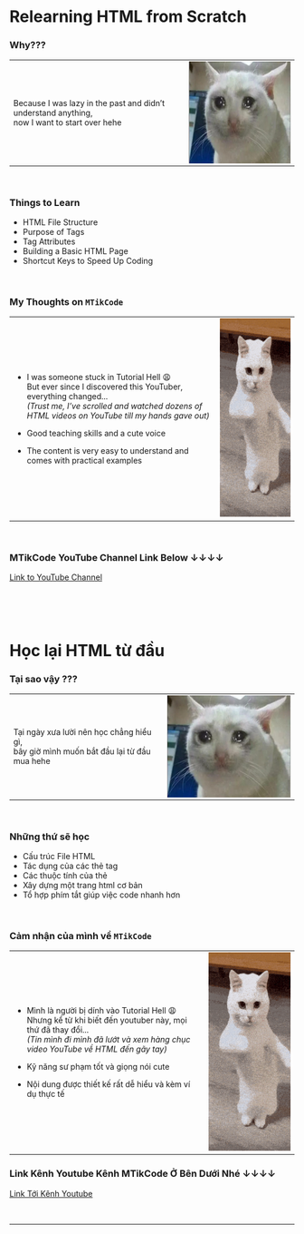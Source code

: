 # Relearning HTML from Scratch
### Why???

<table>
    <tr>
        <td>Because I was lazy in the past and didn’t understand anything, <br>now I want to start over hehe</td>
        <td>
            <img src="assets\cry_cat.webp" alt="crying cat huhu" width="280" height="180" style="display:block; margin:auto;">
        </td>
    </tr>
</table>
<br>


### Things to Learn
- HTML File Structure
- Purpose of Tags
- Tag Attributes
- Building a Basic HTML Page
- Shortcut Keys to Speed Up Coding  
<br>


### My Thoughts on `MTikCode`

<table>
<tr>
  <td>

- I was someone stuck in Tutorial Hell 😩  
  But ever since I discovered this YouTuber, everything changed...  
  *(Trust me, I’ve scrolled and watched dozens of HTML videos on YouTube till my hands gave out)*

- Good teaching skills and a cute voice  
- The content is very easy to understand and comes with practical examples

  </td>
  <td>
    <img src="./assets/dancing-cat.gif" alt="dancing cat hehee" width="280" height="350">
  </td>
</tr>
</table>
<br>

### MTikCode YouTube Channel Link Below ↓↓↓↓
[Link to YouTube Channel](https://www.youtube.com/@MTikCode)

<br>
<br>
<br>


# Học lại HTML từ đầu
### Tại sao vậy ???
<table>
    <tr>
        <td>Tại ngày xưa lười nên học chẳng hiểu gì, <br>bây giờ mình muốn bắt đầu lại từ đầu mua hehe</td>
        <td>
            <img src="assets\cry_cat.webp" alt="meo khoc huhu" width="280" height="180" style="display:block; margin:auto;">
        </td>
    </tr>

</table>

<br>


### Những thứ sẽ học
- Cấu trúc File HTML
- Tác dụng của các thẻ tag
- Các thuộc tính của thẻ
- Xây dựng một trang html cơ bản 
- Tổ hợp phím tắt giúp việc code nhanh hơn
<br>


### Cảm nhận của mình về `MTikCode`

<table>
<tr>
  <td>

- Mình là người bị dính vào Tutorial Hell 😩  
  Nhưng kể từ khi biết đến youtuber này, mọi thứ đã thay đổi...  
  *(Tin mình đi mình đã lướt và xem hàng chục video YouTube về HTML đến gãy tay)*

- Kỹ năng sư phạm tốt và giọng nói cute  
- Nội dung được thiết kế rất dễ hiểu và kèm ví dụ thực tế

  </td>
  <td>
    <img src="./assets/dancing-cat.gif" alt="meo nhay hehee" width="280" height="350">
  </td>
</tr>
</table>



### Link Kênh Youtube Kênh MTikCode Ở Bên Dưới Nhé ↓↓↓↓

[Link Tới Kênh Youtube](https://www.youtube.com/@MTikCode)

<br>

---






